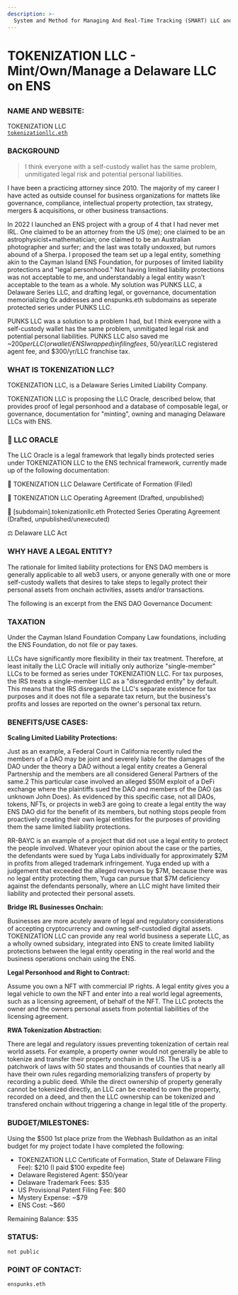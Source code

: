 ```yaml
---
description: >-
  System and Method for Managing And Real-Time Tracking (SMART) LLC and Corporation Books (patent-pending)
---
```


# TOKENIZATION LLC - Mint/Own/Manage a Delaware LLC on ENS

##

### NAME AND WEBSITE:

TOKENIZATION LLC
</br>
[`tokenizationllc.eth`](https://app.webhash.com/Links/tokenization)

### BACKGROUND

> I think everyone with a self-custody wallet has the same problem, unmitigated legal risk and potential personal liabilities.

I have been a practicing attorney since 2010. The majority of my career I have acted as outside counsel for business organizations for mattets like governance, compliance, intellectual property protection, tax strategy, mergers & acquisitions, or other business transactions. 

In 2022 I launched an ENS project with a group of 4 that I had never met IRL. One claimed to be an attorney from the US (me); one claimed to be an astrophysicist+mathematician; one claimed to be an Australian photographer and surfer; and the last was totally undoxxed, but rumors abound of a Sherpa. I proposed the team set up a legal entity, something akin to the Cayman Island ENS Foundation, for purposes of limited liability protections and "legal personhood."  Not having limited liability protections was not acceptable to me, and understandably a legal entity wasn't acceptable to the team as a whole. My solution was PUNKS LLC, a Delaware Series LLC, and drafting legal, or governance, documentation memorializing 0x addresses and enspunks.eth subdomains as seperate protected series under PUNKS LLC.   

PUNKS LLC was a solution to a problem I had, but I think everyone with a self-custody wallet has the same problem, unmitigated legal risk and potential personal liabilities.  PUNKS LLC also saved me ~$200 per LLC (or wallet/ENS I wrapped) in filing fees, ~$50/year/LLC registered agent fee, and $300/yr/LLC franchise tax. 

### WHAT IS TOKENIZATION LLC? 

TOKENIZATION LLC, is a Delaware Series Limited Liability Company.

TOKENIZATION LLC is proposing the LLC Oracle, described below, that provides  proof of legal personhood and a database of composable legal, or governance, documentation for "minting", owning and managing Delaware LLCs with ENS.

### 🔮 LLC ORACLE

The LLC Oracle is a legal framework that legally binds protected series under TOKENIZATION LLC to the ENS technical framework, currently made up of the following documentation:

📜 TOKENIZATION LLC Delaware Certificate of Formation (Filed)

📄 TOKENIZATION LLC Operating Agreement (Drafted, unpublished)

📝 [subdomain].tokenizationllc.eth Protected Series Operating Agreement (Drafted, unpublished/unexecuted)

⚖️ Delaware LLC Act

### WHY HAVE A LEGAL ENTITY?

The rationale for limited liability protections for ENS DAO members is generally applicable to all web3 users, or anyone generally with one or more self-custody wallets that desires to take steps to legally protect their personal assets from onchain activities, assets and/or transactions.

The following is an excerpt from the ENS DAO Governance Document:


### TAXATION

Under the Cayman Island Foundation Company Law foundations, including the ENS Foundation, do not file or pay taxes.

LLCs have significantly more flexibility in their tax treatment. Therefore, at least initally the LLC Oracle will initially only authorize "single-member" LLCs to be formed as series under TOKENIZATION LLC. For tax purposes, the IRS treats a single-member LLC as a "disregarded entity" by default. This means that the IRS disregards the LLC's separate existence for tax purposes and it does not file a separate tax return, but the business's profits and losses are reported on the owner's personal tax return.

### BENEFITS/USE CASES:

<b>Scaling Limited Liability Protections:</b>

Just as an example, a Federal Court in California recently ruled the members of a DAO may be joint and severely liable for the damages of the DAO under the theory a DAO without a legal entity creates a General Partnership and the members are all considered General Partners of the same.2 This particular case involved an alleged $50M exploit of a DeFi exchange where the plaintiffs sued the DAO and members of the DAO (as unknown John Does).
As evidenced by this specific case, not all DAOs, tokens, NFTs, or projects in web3 are going to create a legal entity the way ENS DAO did for the benefit of its members, but nothing stops people from proactively creating their own legal entities for the purposes of providing them the same limited liability protections.

RR-BAYC is an example of a project that did not use a legal entity to protect the people involved. Whatever your opinion about the case or the parties, the defendants were sued by Yuga Labs individually for approximately $2M in profits from alleged trademark infringement. Yuga ended up with a judgement that exceeded the alleged revenues by $7M, because there was no legal entity protecting them, Yuga can pursue that $7M deficiency against the defendants personally, where an LLC might have limited their liability and protected their personal assets.

<b>Bridge IRL Businesses Onchain:</b>

Businesses are more acutely aware of legal and regulatory considerations of accepting cryptocurrency and owning self-custodied digital assets. TOKENIZATION LLC can provide any real world business a seperate LLC, as a wholly owned subsidary, integrated into ENS to create limited liability protections between the legal entity operating in the real world and the business operations onchain using the ENS. 

<b>Legal Personhood and Right to Contract:</b>

Assume you own a NFT with commercial IP rights. A legal entity gives you a legal vehicle to own the NFT and enter into a real world legal agreements, such as a licensing agreement, of behalf of the NFT. The LLC protects the owner and the owners personal assets from potential liabilities of the licensing agreement.

<b>RWA Tokenization Abstraction:</b>

There are legal and regulatory issues preventing tokenization of certain real world assets. For example, a property owner would not generally be able to tokenize and transfer their property onchain in the US.  The US is a patchwork of laws with 50 states and thousands of counties that nearly all have their own rules regarding memorializing transfers of property by recording a public deed. While the direct ownership of property generally cannot be tokenized directly, an LLC can be created to own the property, recorded on a deed, and then the LLC ownership can be tokenized and transfered onchain without triggering a change in legal title of the property.  

### BUDGET/MILESTONES:

Using the $500 1st place prize from the Webhash Buildathon as an inital budget for my project todate I have completed the following:

* TOKENIZATION LLC Certificate of Formation, State of Delaware Filing Fee): $210 (I paid $100 expedite fee)
* Delaware Registered Agent: $50/year
* Delaware Trademark Fees: $35
* US Provisional Patent Filing Fee: $60
* Mystery Expense: ~$79 
* ENS Cost: ~$60

Remaining Balance: $35 

### STATUS:

 `not public` 

### POINT OF CONTACT:

`enspunks.eth` 

[^1]: United States Patent Trademark Office, Application #: 63/565,179

[^2]: Sarcuni v. bZx DAO
